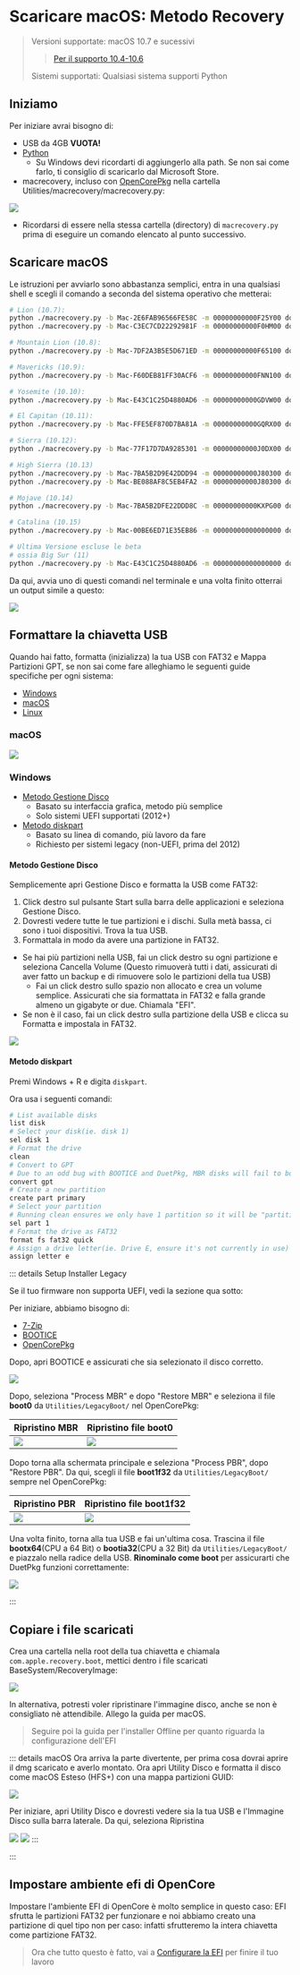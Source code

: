 # Scaricare macOS: Metodo Recovery

> Versioni supportate: macOS 10.7 e sucessivi
>
> > [Per il supporto 10.4-10.6](./mac-install-dmg.md)
>
> Sistemi supportati: Qualsiasi sistema supporti Python

## Iniziamo

Per iniziare avrai bisogno di:

* USB da 4GB **VUOTA!**
* [Python](https://www.python.org/downloads/)
  * Su Windows devi ricordarti di aggiungerlo alla path. Se non sai come farlo, ti consiglio di scaricarlo dal Microsoft Store.
* macrecovery, incluso con [OpenCorePkg](https://github.com/acidanthera/OpenCorePkg/releases/latest) nella cartella Utilities/macrecovery/macrecovery.py:

![](../images/installer-guide/legacy-mac-install-md/macrecovery.png)

* Ricordarsi di essere nella stessa cartella (directory) di `macrecovery.py` prima di eseguire un comando elencato al punto successivo.

## Scaricare macOS

Le istruzioni per avviarlo sono abbastanza semplici, entra in una qualsiasi shell e scegli il comando a seconda del sistema operativo che metterai:

```sh
# Lion (10.7):
python ./macrecovery.py -b Mac-2E6FAB96566FE58C -m 00000000000F25Y00 download
python ./macrecovery.py -b Mac-C3EC7CD22292981F -m 00000000000F0HM00 download

# Mountain Lion (10.8):
python ./macrecovery.py -b Mac-7DF2A3B5E5D671ED -m 00000000000F65100 download

# Mavericks (10.9):
python ./macrecovery.py -b Mac-F60DEB81FF30ACF6 -m 00000000000FNN100 download

# Yosemite (10.10):
python ./macrecovery.py -b Mac-E43C1C25D4880AD6 -m 00000000000GDVW00 download

# El Capitan (10.11):
python ./macrecovery.py -b Mac-FFE5EF870D7BA81A -m 00000000000GQRX00 download

# Sierra (10.12):
python ./macrecovery.py -b Mac-77F17D7DA9285301 -m 00000000000J0DX00 download

# High Sierra (10.13)
python ./macrecovery.py -b Mac-7BA5B2D9E42DDD94 -m 00000000000J80300 download
python ./macrecovery.py -b Mac-BE088AF8C5EB4FA2 -m 00000000000J80300 download

# Mojave (10.14)
python ./macrecovery.py -b Mac-7BA5B2DFE22DDD8C -m 00000000000KXPG00 download

# Catalina (10.15)
python ./macrecovery.py -b Mac-00BE6ED71E35EB86 -m 00000000000000000 download

# Ultima Versione escluse le beta
# ossia Big Sur (11)
python ./macrecovery.py -b Mac-E43C1C25D4880AD6 -m 00000000000000000 download
```

Da qui, avvia uno di questi comandi nel terminale e una volta finito otterrai un output simile a questo:

![](../images/installer-guide/legacy-mac-install-md/download-done.png)

## Formattare la chiavetta USB

Quando hai fatto, formatta (inizializza) la tua USB con FAT32 e Mappa Partizioni GPT, se non sai come fare alleghiamo le seguenti guide specifiche per ogni sistema:

* [Windows](#windows)
* [macOS](#macos)
* [Linux](#linux)

### macOS

![](../images/installer-guide/legacy-mac-install-md/fat32-erase.png)

### Windows

* [Metodo Gestione Disco](#metodo-gestione-disco)
  * Basato su interfaccia grafica, metodo più semplice
  * Solo sistemi UEFI supportati (2012+)
* [Metodo diskpart](#metodo-diskpart)
  * Basato su linea di comando, più lavoro da fare
  * Richiesto per sistemi legacy (non-UEFI, prima del 2012)

#### Metodo Gestione Disco

Semplicemente apri Gestione Disco e formatta la USB come FAT32:

1. Click destro sul pulsante Start sulla barra delle applicazioni e seleziona Gestione Disco.
2. Dovresti vedere tutte le tue partizioni e i dischi. Sulla metà bassa, ci sono i tuoi dispositivi. Trova la tua USB.
3. Formattala in modo da avere una partizione in FAT32.

* Se hai più partizioni nella USB, fai un click destro su ogni partizione e seleziona Cancella Volume (Questo rimuoverà tutti i dati, assicurati di aver fatto un backup e di rimuovere solo le partizioni della tua USB)
  * Fai un click destro sullo spazio non allocato e crea un volume semplice. Assicurati che sia formattata in FAT32 e falla grande almeno un gigabyte or due. Chiamala "EFI".
* Se non è il caso, fai un click destro sulla partizione della USB e clicca su Formatta e impostala in FAT32.

![](../images/installer-guide/winblows-install-md/DiskManagement.jpg)

#### Metodo diskpart

Premi Windows + R e digita `diskpart`.

Ora usa i seguenti comandi:

```sh
# List available disks
list disk
# Select your disk(ie. disk 1)
sel disk 1
# Format the drive
clean
# Convert to GPT
# Due to an odd bug with BOOTICE and DuetPkg, MBR disks will fail to boot
convert gpt
# Create a new partition
create part primary
# Select your partition
# Running clean ensures we only have 1 partition so it will be "partition 1"
sel part 1
# Format the drive as FAT32
format fs fat32 quick
# Assign a drive letter(ie. Drive E, ensure it's not currently in use)
assign letter e
```

::: details Setup Installer Legacy

Se il tuo firmware non supporta UEFI, vedi la sezione qua sotto:

Per iniziare, abbiamo bisogno di:

* [7-Zip](https://www.7-zip.org/)
* [BOOTICE](https://www.majorgeeks.com/files/details/bootice_64_bit.html)
* [OpenCorePkg](https://github.com/acidanthera/OpenCorePkg/releases)

Dopo, apri BOOTICE e assicurati che sia selezionato il disco corretto.

![](../images/installer-guide/winblows-install-md/bootice.png)

Dopo, seleziona "Process MBR" e dopo "Restore MBR" e seleziona il file **boot0** da `Utilities/LegacyBoot/` nel OpenCorePkg:

| Ripristino MBR | Ripristino file boot0 |
| :--- | :--- |
| ![](../images/installer-guide/winblows-install-md/restore-mbr.png) | ![](../images/installer-guide/winblows-install-md/restore-mbr-file.png) |

Dopo torna alla schermata principale e seleziona "Process PBR", dopo "Restore PBR". Da qui, scegli il file **boot1f32** da `Utilities/LegacyBoot/` sempre nel OpenCorePkg:

| Ripristino PBR | Ripristino file boot1f32 |
| :--- | :--- |
| ![](../images/installer-guide/winblows-install-md/restore-pbr.png) | ![](../images/installer-guide/winblows-install-md/restore-pbr-file.png) |

Una volta finito, torna alla tua USB e fai un'ultima cosa. Trascina il file **bootx64**(CPU a 64 Bit) o **bootia32**(CPU a 32 Bit) da `Utilities/LegacyBoot/` e piazzalo nella radice della USB. **Rinominalo come boot** per assicurarti che DuetPkg funzioni correttamente:

![](../images/installer-guide/winblows-install-md/final-boot-file.png)

:::

## Copiare i file scaricati

Crea una cartella nella root della tua chiavetta e chiamala `com.apple.recovery.boot`, mettici dentro i file scaricati BaseSystem/RecoveryImage:

![](../images/installer-guide/legacy-mac-install-md/dmg-chunklist.png)

In alternativa, potresti voler ripristinare l'immagine disco, anche se non è consigliato nè attendibile. Allego la guida per macOS.

> Seguire poi la guida per l'installer Offline per quanto riguarda la configurazione dell'EFI

::: details macOS
Ora arriva la parte divertente, per prima cosa dovrai aprire il dmg scaricato e averlo montato. Ora apri Utility Disco e formatta il disco come macOS Esteso (HFS+) con una mappa partizioni GUID:

![](../images/installer-guide/mac-install-md/format-usb.png)
<!--
Ora hai due opzioni per procedere:

* [ASR Restore](#asr) (Apple Software Restore)
  * Basato su terminale, funziona col SIP abilitato
* [Ripristino dall'Utility Disco](#utility-disco)
  * Potrebbe richiedere di disabilitare il SIP in sistemi recenti

### Utility Disco

A causa di alcuni problemi stranissimi con Utility Disco, alcuni ripristini possono fallire se il SIP è abilitato. Se hai problemi ti consigliamo di usare il [Metodo ASR](#asr) oppure disabilitare il SIP.-->

Per iniziare, apri Utility Disco e dovresti vedere sia la tua USB e l'Immagine Disco sulla barra laterale. Da qui, seleziona Ripristina

![](../images/installer-guide/legacy-mac-install-md/pre-restore.png)
![](../images/installer-guide/legacy-mac-install-md/restore.png)
:::
<!--
### ASR

Qui semplicemente copia e incolla il comando in una finestra di terminale:

```sh
sudo asr restore -source /Volumes/Mac\ OS\ X\ Install\ DVD  -target /Volumes/MyVolume -erase -noverify
```

* **Note**: Questo non è il tuo setup, per favore cambia le impostazioni in maniera simile:
  * Cambia `/Volumes/Mac\ OS\ X\ Install\ DVD` a come il dmg montato si chiamerà
  * Cambia `/Volumes/MyVolume` a come la USB si chiamerà

> Quando hai finito, puoi passare a [Impostare l'ambiente EFI di OpenCore](#impostare-l'ambiente-efi-di-opencore)

::: details Linux

```sh
# Ringraziamo midi1996 (https://github.com/midi1996) per il suo lavoro riguardo alla Internet Install Guide (https://midi1996.github.io/hackintosh-internet-install-gitbook/) sulla quale è basata questa.

lsblk
# Determina l'identificatore della USB (nell'esempio /dev/sdd)

sudo gdisk /dev/sdd
# Se ti viene chiesto quale tabella delle partizioni usare, seleziona GPT

o
# Pulisci la tabella delle partizioni e crei un nuovo GPT

n
# partition number: tieni vuoto (sceglie automagicamente)
# first sector: tieni vuoto (sceglie automagicamente)
# last sector: `+200M` per creare una partizione da 200MB (partizione EFI)
# Hex code or GUID: `0700` per la partizione di tipo Microsoft Basic Data (oppure anche ef00 per riconoscerla come EFI, però alcuni file manager potrebbero rifiutarsi di aprirla per questioni di sicurezza)

n
# partition number: tieni vuoto (sceglie automagicamente)
# first sector: tieni vuoto (sceglie automagicamente)
# last sector: tieni vuoto (sceglie automagicamente)
# Hex code or GUID: `af00` per la partizione di tipo Apple HFS/HFS+

w
# Scrive tutto sul disco: conferma con y

q
# chiude gdisk

lsblk
# Determina i nuovi identificatori delle partizioni EFI e HFS+ (Nell'esempio sarebbero /dev/sdd1 e /dev/sdd2)

sudo mkfs.vfat -F 32 /dev/sdd1
# Formattare la partizione /dev/sdd1 come FAT32

sudo dd if=/home/tu/Documenti/Utilities/macrecovery/basesystem.dmg of=/dev/sdd2
# Flash con dd della partizione la partizione /dev/sdd2, con file system HFS+

```-->

:::

## Impostare ambiente efi di OpenCore

Impostare l'ambiente EFI di OpenCore è molto semplice in questo caso: EFI sfrutta le partizioni FAT32 per funzionare e noi abbiamo creato una partizione di quel tipo non per caso: infatti sfrutteremo la intera chiavetta come partizione FAT32.

> Ora che tutto questo è fatto, vai a [Configurare la EFI](/opencore-efi.md) per finire il tuo lavoro
